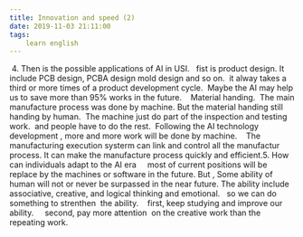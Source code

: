```yaml
---
title: Innovation and speed (2)
date: 2019-11-03 21:11:00
tags:
    learn english
---
```

 4. Then is the possible applications of AI in USI.   fist is product design. It include PCB design, PCBA design mold design and so on.  it alway takes a third or more times of a product development cycle.  Maybe the AI may help us to save more than 95% works in the future.    Material handing.  The main manufacture process was done by machine. But the material handing still handing by human.  The machine just do part of the inspection and testing work.  and people have to do the rest.  Following the AI technology development , more and more work will be done by machine.    The manufacturing execution systerm can link and control all the manufactur process. It can make the manufacture process quickly and efficient.5. How can individuals adapt to the AI era     most of current positions will be replace by the machines or software in the future. But , Some ability of human will not or never be surpassed in the near future. The ability include associative, creative, and logical thinking and emotional.   so we can do something to strenthen  the ability.    first, keep studying and improve our ability.     second, pay more attention  on the creative work than the repeating work.